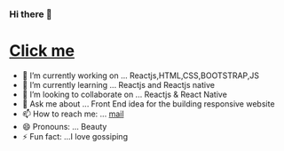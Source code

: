 ### Hi there 👋

# [Click me](https://test-aparna.herokuapp.com/)

<!--
**Aparnasuman2@gmail.com** is a ✨ _special_ ✨ repository because its `README.md` (this file) appears on your GitHub profile.

Here are some ideas to get you started:
+
-->

- 🔭 I’m currently working on ... Reactjs,HTML,CSS,BOOTSTRAP,JS
- 🌱 I’m currently learning ... Reactjs and Reactjs native
- 👯 I’m looking to collaborate on ... Reactjs & React Native
- 💬 Ask me about ... Front End idea for the building responsive website
- 📫 How to reach me: ... [mail](Aparnasuman2@gmail.com)
- 😄 Pronouns: ... Beauty
- ⚡ Fun fact: ...I love gossiping
